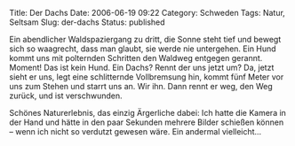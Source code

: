 Title: Der Dachs
Date: 2006-06-19 09:22
Category: Schweden
Tags: Natur, Seltsam
Slug: der-dachs
Status: published

Ein abendlicher Waldspaziergang zu dritt, die Sonne steht tief und
bewegt sich so waagrecht, dass man glaubt, sie werde nie untergehen. Ein
Hund kommt uns mit polternden Schritten den Waldweg entgegen gerannt.
Moment! Das ist kein Hund. Ein Dachs? Rennt der uns jetzt um? Da, jetzt
sieht er uns, legt eine schlitternde Vollbremsung hin, kommt fünf Meter
vor uns zum Stehen und starrt uns an. Wir ihn. Dann rennt er weg, den
Weg zurück, und ist verschwunden.

Schönes Naturerlebnis, das einzig Ärgerliche dabei: Ich hatte die Kamera
in der Hand und hätte in den paar Sekunden mehrere Bilder schießen
können – wenn ich nicht so verdutzt gewesen wäre. Ein andermal
vielleicht…

